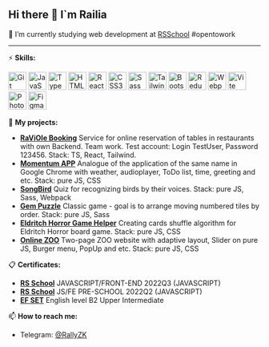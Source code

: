 ## Hi there 👋 I`m Railia

🌱 I’m currently studying web development at [RSSchool](https://rs.school/)
#opentowork

***

⚡ **Skills:**

<p align="left">
<a href="https://git-scm.com/" target="_blank" rel="noreferrer"><img src="https://raw.githubusercontent.com/danielcranney/readme-generator/main/public/icons/skills/git-colored.svg" width="36" height="36" alt="Git" /></a>
<a href="https://developer.mozilla.org/en-US/docs/Web/JavaScript" target="_blank" rel="noreferrer"><img src="https://raw.githubusercontent.com/danielcranney/readme-generator/main/public/icons/skills/javascript-colored.svg" width="36" height="36" alt="JavaScript" /></a>
<a href="https://www.typescriptlang.org/" target="_blank" rel="noreferrer"><img src="https://raw.githubusercontent.com/danielcranney/readme-generator/main/public/icons/skills/typescript-colored.svg" width="36" height="36" alt="TypeScript" /></a>
<a href="https://developer.mozilla.org/en-US/docs/Glossary/HTML5" target="_blank" rel="noreferrer"><img src="https://raw.githubusercontent.com/danielcranney/readme-generator/main/public/icons/skills/html5-colored.svg" width="36" height="36" alt="HTML5" /></a>
<a href="https://reactjs.org/" target="_blank" rel="noreferrer"><img src="https://raw.githubusercontent.com/danielcranney/readme-generator/main/public/icons/skills/react-colored.svg" width="36" height="36" alt="React" /></a>
<a href="https://www.w3.org/TR/CSS/#css" target="_blank" rel="noreferrer"><img src="https://raw.githubusercontent.com/danielcranney/readme-generator/main/public/icons/skills/css3-colored.svg" width="36" height="36" alt="CSS3" /></a>
<a href="https://sass-lang.com/" target="_blank" rel="noreferrer"><img src="https://raw.githubusercontent.com/danielcranney/readme-generator/main/public/icons/skills/sass-colored.svg" width="36" height="36" alt="Sass" /></a>
<a href="https://tailwindcss.com/" target="_blank" rel="noreferrer"><img src="https://raw.githubusercontent.com/danielcranney/readme-generator/main/public/icons/skills/tailwindcss-colored.svg" width="36" height="36" alt="TailwindCSS" /></a>
<a href="https://getbootstrap.com/" target="_blank" rel="noreferrer"><img src="https://raw.githubusercontent.com/danielcranney/readme-generator/main/public/icons/skills/bootstrap-colored.svg" width="36" height="36" alt="Bootstrap" /></a>
<a href="https://redux.js.org/" target="_blank" rel="noreferrer"><img src="https://raw.githubusercontent.com/danielcranney/readme-generator/main/public/icons/skills/redux-colored.svg" width="36" height="36" alt="Redux" /></a>
<a href="https://webpack.js.org/" target="_blank" rel="noreferrer"><img src="https://raw.githubusercontent.com/danielcranney/readme-generator/main/public/icons/skills/webpack-colored.svg" width="36" height="36" alt="Webpack" /></a>
<a href="https://vitejs.dev/" target="_blank" rel="noreferrer"><img src="https://raw.githubusercontent.com/danielcranney/readme-generator/main/public/icons/skills/vite-colored.svg" width="36" height="36" alt="Vite" /></a>
<a href="https://www.adobe.com/uk/products/photoshop.html" target="_blank" rel="noreferrer"><img src="https://raw.githubusercontent.com/danielcranney/readme-generator/main/public/icons/skills/photoshop-colored.svg" width="36" height="36" alt="Photoshop" /></a>
<a href="https://www.figma.com/" target="_blank" rel="noreferrer"><img src="https://raw.githubusercontent.com/danielcranney/readme-generator/main/public/icons/skills/figma-colored.svg" width="36" height="36" alt="Figma" /></a>
</p>

📁 **My projects:**

- [**RaViOle Booking**](https://rs-clone-raviole-booking.netlify.app/) Service for online reservation of tables in restaurants with own Backend. Team work. Test account: Login TestUser, Password 123456. Stack: TS, React, Tailwind.
- [**Momentum APP**](https://rolling-scopes-school.github.io/rallyzk-JSFEPRESCHOOL2022Q2/momentum/) Analogue of the application of the same name in Google Chrome with weather, audioplayer, ToDo list, time, greeting and etc. Stack: pure JS, CSS
- [**SongBird**](https://rolling-scopes-school.github.io/rallyzk-JSFE2022Q3/SongBird/) Quiz for recognizing birds by their voices. Stack: pure JS, Sass, Webpack
- [**Gem Puzzle**](https://rolling-scopes-school.github.io/rallyzk-JSFE2022Q3/Gem-Puzzle/) Classic game - goal is to arrange moving numbered tiles by order. Stack: pure JS, Sass
- [**Eldritch Horror Game Helper**](https://rallyzk.github.io/eldritch-codejam/) Creating cards shuffle algorithm for Eldritch Horror board game. Stack: pure JS, CSS
- [**Online ZOO**](https://rolling-scopes-school.github.io/rallyzk-JSFE2022Q3/online-zoo/pages/main/) Two-page ZOO website with adaptive layout, Slider on pure JS, Burger menu, PopUp and etc. Stack: pure JS, CSS


📋 **Certificates:**
- [**RS School**](https://app.rs.school/certificate/1nbtdhy5) JAVASCRIPT/FRONT-END 2022Q3 (JAVASCRIPT)
- [**RS School**](https://app.rs.school/certificate/pv244kxd) JS/FE PRE-SCHOOL 2022Q2 (JAVASCRIPT)
- [**EF SET**](https://www.efset.org/cert/4BzWY1) English level B2 Upper Intermediate

 📫 **How to reach me:**
 - Telegram: [@RallyZK](https://t.me/RallyZK)
 
 
 <!-- E-mail: railyabalakaeva@gmail.com

**RallyZK/RallyZK** is a ✨ _special_ ✨ repository because its `README.md` (this file) appears on your GitHub profile.

Here are some ideas to get you started:

- 🔭 I’m currently working on ...
- 🌱 I’m currently learning ...
- 👯 I’m looking to collaborate on ...
- 🤔 I’m looking for help with ...
- 💬 Ask me about ...
- 📫 How to reach me: ...
- 😄 Pronouns: ...
- ⚡ Fun fact: ...

- [**Travel Portal**](https://rolling-scopes-school.github.io/rallyzk-JSFEPRESCHOOL2022Q2/travel/) Landing with adaptive layout, Slider, Burger menu, PopUp. Stack: pure JS, CSS
- [**Pompeo Ceramic Shop**](https://rallyzk.github.io/Pompeo-ceramic-shop/) Adaptive layout, Burger menu
- [**ee16.ru**](http://ee16.ru/) Refinement, site content, editing the site on WordPress
- [**etl16.tilda.ws**](http://etl16.tilda.ws/) Creating and content the site on Tilda

-->
